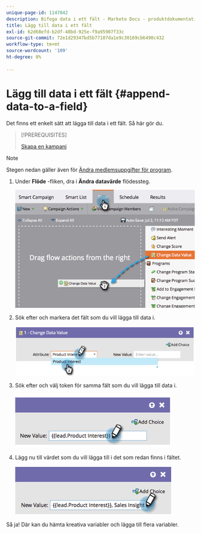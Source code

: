 ```yaml
---
unique-page-id: 1147042
description: Bifoga data i ett fält - Marketo Docs - produktdokumentation
title: Lägg till data i ett fält
exl-id: 62d68efd-b2df-48bd-925e-f9a95907f33c
source-git-commit: 72e1d29347bd5b77107da1e9c30169cb6490c432
workflow-type: tm+mt
source-wordcount: '109'
ht-degree: 0%

---
```


# Lägg till data i ett fält {#append-data-to-a-field}

Det finns ett enkelt sätt att lägga till data i ett fält. Så här gör du.

>[!PREREQUISITES]
>
>[Skapa en kampanj](/help/marketo/product-docs/core-marketo-concepts/smart-campaigns/creating-a-smart-campaign/create-a-new-smart-campaign.md)

>[!NOTE]
>
>Stegen nedan gäller även för [Ändra medlemsuppgifter för program](/help/marketo/product-docs/core-marketo-concepts/smart-campaigns/program-flow-actions/change-program-member-data.md).

1. Under **Flöde** -fliken, dra i **Ändra datavärde** flödessteg.

   ![](assets/image2014-9-22-16-3a5-3a1.png)

1. Sök efter och markera det fält som du vill lägga till data i.

   ![](assets/image2014-9-22-16-3a5-3a5.png)

1. Sök efter och välj token för samma fält som du vill lägga till data i.

   ![](assets/image2014-9-22-16-3a5-3a9.png)

1. Lägg nu till värdet som du vill lägga till i det som redan finns i fältet.

   ![](assets/image2014-9-22-16-3a5-3a12.png)

Så ja! Där kan du hämta kreativa variabler och lägga till flera variabler.

